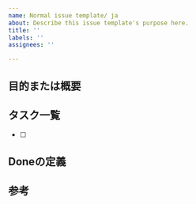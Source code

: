 ```yaml
---
name: Normal issue template/ ja
about: Describe this issue template's purpose here.
title: ''
labels: ''
assignees: ''

---
```


## 目的または概要
<!-- 問題や目的が何であるかについての明確で簡潔な説明. -->

## タスク一覧
+ [ ] 

## Doneの定義
<!-- それは第三者が見て、完了したと判定できる形. -->

## 参考
